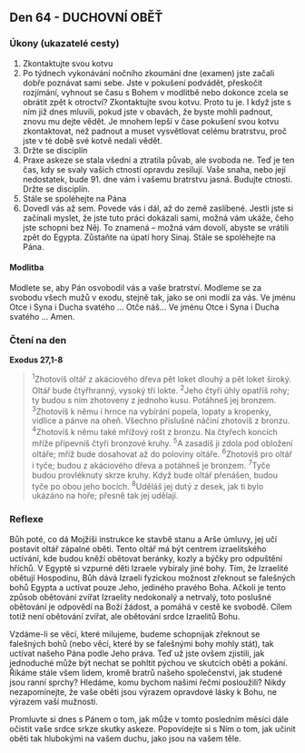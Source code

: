 ## Den 64 - DUCHOVNÍ OBĚŤ

### Úkony (ukazatelé cesty)

1. Zkontaktujte svou kotvu
1. Po týdnech vykonávání nočního zkoumání dne (examen) jste začali dobře poznávat sami sebe. Jste v pokušení podvádět, přeskočit rozjímání, vyhnout se času s Bohem v modlitbě nebo dokonce zcela se obrátit zpět k otroctví? Zkontaktujte svou kotvu. Proto tu je. I když jste s ním již dnes mluvili, pokud jste v obavách, že byste mohli padnout, znovu mu dejte vědět. Je mnohem lepší v čase pokušení svou kotvu zkontaktovat, než padnout a muset vysvětlovat celému bratrstvu, proč jste v té době své kotvě nedali vědět.
1. Držte se disciplín
1. Praxe askeze se stala všední a ztratila půvab, ale svoboda ne. Teď je ten čas, kdy se svaly vašich ctností opravdu zesilují. Vaše snaha, nebo její nedostatek, bude 91. dne vám i vašemu bratrstvu jasná. Budujte ctnosti. Držte se disciplín.
1. Stále se spoléhejte na Pána
1. Dovedl vás až sem. Povede vás i dál, až do země zaslíbené. Jestli jste si začínali myslet, že jste tuto práci dokázali sami, možná vám ukáže, čeho jste schopni bez Něj. To znamená – možná vám dovolí, abyste se vrátili zpět do Egypta. Zůstaňte na úpatí hory Sinaj. Stále se spoléhejte na Pána.

#### Modlitba

Modlete se, aby Pán osvobodil vás a vaše bratrství.
Modleme se za svobodu všech mužů v exodu, stejně tak, jako se oni modlí za vás.
Ve jménu Otce i Syna i Ducha svatého … Otče náš… Ve jménu Otce i Syna i Ducha svatého … Amen.

### Čtení na den

**Exodus 27,1-8**

> <sup>1</sup>Zhotovíš oltář z akáciového dřeva pět loket dlouhý a pět loket široký. Oltář bude čtyřhranný, vysoký tři lokte.
> <sup>2</sup>Jeho čtyři úhly opatříš rohy; ty budou s ním zhotoveny z jednoho kusu. Potáhneš jej bronzem.
> <sup>3</sup>Zhotovíš k němu i hrnce na vybírání popela, lopaty a kropenky, vidlice a pánve na oheň. Všechno příslušné náčiní zhotovíš z bronzu.
> <sup>4</sup>Zhotovíš k němu také mřížový rošt z bronzu. Na čtyřech koncích mříže připevníš čtyři bronzové kruhy.
> <sup>5</sup>A zasadíš ji zdola pod obložení oltáře; mříž bude dosahovat až do poloviny oltáře.
> <sup>6</sup>Zhotovíš pro oltář i tyče; budou z akáciového dřeva a potáhneš je bronzem.
> <sup>7</sup>Tyče budou provléknuty skrze kruhy. Když bude oltář přenášen, budou tyče po obou jeho bocích.
> <sup>8</sup>Uděláš jej dutý z desek, jak ti bylo ukázáno na hoře; přesně tak jej udělají.

### Reflexe

Bůh poté, co dá Mojžíši instrukce ke stavbě stanu a Arše úmluvy, jej učí postavit oltář zápalné oběti. Tento
oltář má být centrem izraelitského uctívání, kde budou kněží obětovat beránky, kozly a býčky pro odpuštění
hříchů. V Egyptě si vzpurné děti Izraele vybíraly jiné bohy. Tím, že Izraelité obětují Hospodinu, Bůh dává
Izraeli fyzickou možnost zřeknout se falešných bohů Egypta a uctívat pouze Jeho, jediného pravého Boha.
Ačkoli je tento způsob obětování zvířat Izraelity nedokonalý a netrvalý, toto poslušné obětování je odpovědí
na Boží žádost, a pomáhá v cestě ke svobodě. Cílem totiž není obětování zvířat, ale obětování srdce Izraelitů
Bohu.

Vzdáme-li se věcí, které milujeme, budeme schopnijak zřeknout se falešných bohů (nebo věcí, které by se
falešnými bohy mohly stát), tak uctívat našeho Pána podle Jeho práva. Teď už jste ovšem zjistili, jak
jednoduché může být nechat se pohltit pýchou ve skutcích oběti a pokání. Říkáme stále všem lidem, kromě
bratrů našeho společenství, jak studené jsou ranní sprchy? Hledáme, komu bychom našimi řečmi posloužili?
Nikdy nezapomínejte, že vaše oběti jsou výrazem opravdové lásky k Bohu, ne výrazem vaší mužnosti.

Promluvte si dnes s Pánem o tom, jak může v tomto posledním měsíci dále očistit vaše srdce srkze skutky
askeze. Popovídejte si s Ním o tom, jak učinit oběti tak hlubokými na vašem duchu, jako jsou na vašem těle.
